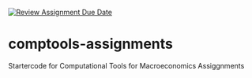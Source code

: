 [![Review Assignment Due Date](https://classroom.github.com/assets/deadline-readme-button-24ddc0f5d75046c5622901739e7c5dd533143b0c8e959d652212380cedb1ea36.svg)](https://classroom.github.com/a/P5L33UrF)
# comptools-assignments
Startercode for Computational Tools for Macroeconomics Assiggnments

